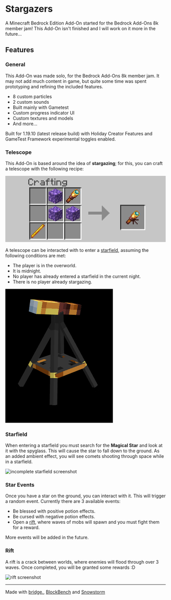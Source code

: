 # Stargazers

A Minecraft Bedrock Edition Add-On started for the Bedrock Add-Ons 8k member jam! This Add-On isn't finished and I will work on it more in the future...

## Features

### General

This Add-On was made solo, for the Bedrock Add-Ons 8k member jam. It may not add much content in game, but quite some time was spent prototyping and refining the included features.

- 8 custom particles
- 2 custom sounds
- Built mainly with Gametest
- Custom progress indicator UI
- Custom textures and models
- And more...

Built for 1.19.10 (latest release build) with Holiday Creator Features and GameTest Framework experimental toggles enabled.

### Telescope

This Add-On is based around the idea of **stargazing**; for this, you can craft a telescope with the following recipe:

![telescope recipe screenshot](./images/telescope-recipe.png)

A telescope can be interacted with to enter a [starfield](#starfield), assuming the following conditions are met:

- The player is in the overworld.
- It is midnight.
- No player has already entered a starfield in the current night.
- There is no player already stargazing.

![telescope image](./images/telescope.png)

### Starfield

When entering a starfield you must search for the **Magical Star** and look at it with the spyglass. This will cause the star to fall down to the ground. As an added ambient effect, you will see comets shooting through space while in a starfield.

![incomplete starfield screenshot](./images/starfield.png)

### Star Events

Once you have a star on the ground, you can interact with it. This will trigger a random event. Currently there are 3 available events:

- Be blessed with positive potion effects.
- Be cursed with negative potion effects.
- Open a [rift](#rift), where waves of mobs will spawn and you must fight them for a reward.

More events will be added in the future.

### Rift

A rift is a crack between worlds, where enemies will flood through over 3 waves. Once completed, you will be granted some rewards :D

![rift screenshot](./images/rift.png)

---

Made with [bridge.](https://bridge-core.app/), [BlockBench](https://www.blockbench.net/) and [Snowstorm](https://snowstorm.app/)
